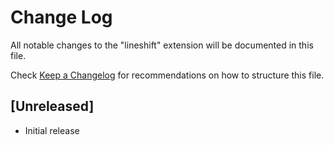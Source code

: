 # Change Log

All notable changes to the "lineshift" extension will be documented in this file.

Check [Keep a Changelog](http://keepachangelog.com/) for recommendations on how to structure this file.

## [Unreleased]

- Initial release